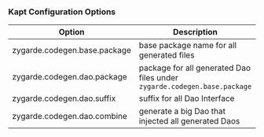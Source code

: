 



### Kapt Configuration Options

Option|Description|Default value
---|---|---
zygarde.codegen.base.package | base package name for all generated files | zygarde.generated  
zygarde.codegen.dao.package | package for all generated Dao files under `zygarde.codegen.base.package` | data.dao  
zygarde.codegen.dao.suffix | suffix for all Dao Interface | Dao  
zygarde.codegen.dao.combine | generate a big Dao that injected all generated Daos | true  

